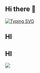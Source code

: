 ## Hi there 👋

[![Typing SVG](https://readme-typing-svg.demolab.com?font=Fira+Code&pause=1000&color=21B5F7&width=435&lines=%EC%95%88%EB%85%95%ED%95%98%EC%84%B8%EC%9A%94+iOS+%EA%B0%9C%EB%B0%9C%EC%9E%90+%EC%96%91%EC%A0%95%EB%AC%B4+)](https://git.io/typing-svg)

## HI

## HI
<!--
**jeongmuya/jeongmuya** is a ✨ _special_ ✨ repository because its `README.md` (this file) appears on your GitHub profile.

Here are some ideas to get you started:

- 🔭 I’m currently working on ...
- 🌱 I’m currently learning ...
- 👯 I’m looking to collaborate on ...
- 🤔 I’m looking for help with ...
- 💬 Ask me about ...
- 📫 How to reach me: ...
- 😄 Pronouns: ...
- ⚡ Fun fact: ...
-->



<a href="https://github.com/devxb/gitanimals">
  <img src="https://render.gitanimals.org/farms/{jeongmuya}"/>
</a>
  
